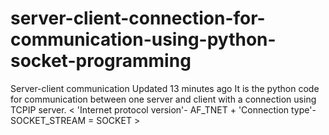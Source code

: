 # server-client-connection-for-communication-using-python-socket-programming
Server-client communication  Updated 13 minutes ago It is the python code for communication between one server and client with a connection using TCPIP server. &lt; 'Internet protocol version'- AF_TNET + 'Connection type'- SOCKET_STREAM = SOCKET >
